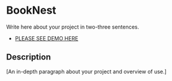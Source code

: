 # BookNest

Write here about your project in two-three sentences.
- [PLEASE SEE DEMO HERE](https://book-nest-frontend-pearl.vercel.app/)

## Description

[An in-depth paragraph about your project and overview of use.]
